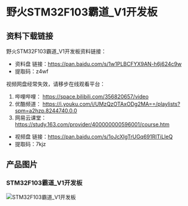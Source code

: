 [](#野火STM32F103霸道_V1开发板)

# 野火STM32F103霸道_V1开发板

## 资料下载链接
野火STM32F103霸道_V1开发板资料链接：
* 资料盘 链接：https://pan.baidu.com/s/1w1PLBCFYX9AN-h6j624c9w 
* 提取码：z4wf 


视频网盘经常失效，请移步在线观看平台：
1. 哔哩哔哩： https://space.bilibili.com/356820657/video 
2. 优酷频道： https://i.youku.com/i/UMzQzOTAxODg2MA==/playlists?spm=a2hzp.8244740.0.0 
3. 网易云课堂： https://study.163.com/provider/400000000596001/course.htm 



* 视频盘 链接：https://pan.baidu.com/s/1oJcXIgTrUGq691RITiLleQ 
* 提取码：7kjz 





## 产品图片
### STM32F103霸道_V1开发板
![STM32F103霸道_V1开发板](https://raw.githubusercontent.com/wiki/Embdefire/products/images/STM32系列产品/STM32F103霸道_V1开发板/STM32F103霸道_V1开发板.jpg)
